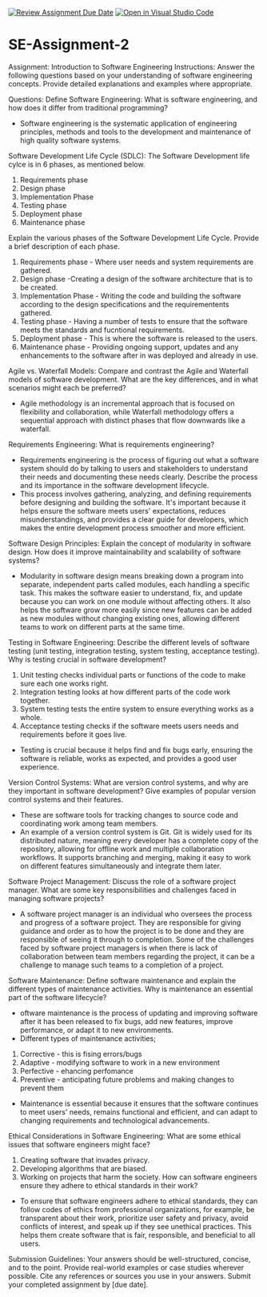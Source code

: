 [![Review Assignment Due Date](https://classroom.github.com/assets/deadline-readme-button-24ddc0f5d75046c5622901739e7c5dd533143b0c8e959d652212380cedb1ea36.svg)](https://classroom.github.com/a/-ucQIGTc)
[![Open in Visual Studio Code](https://classroom.github.com/assets/open-in-vscode-718a45dd9cf7e7f842a935f5ebbe5719a5e09af4491e668f4dbf3b35d5cca122.svg)](https://classroom.github.com/online_ide?assignment_repo_id=15260667&assignment_repo_type=AssignmentRepo)
# SE-Assignment-2
Assignment: Introduction to Software Engineering
Instructions:
Answer the following questions based on your understanding of software engineering concepts. Provide detailed explanations and examples where appropriate.

Questions:
Define Software Engineering:
What is software engineering, and how does it differ from traditional programming?
- Software engineering is the systematic application of engineering principles, methods and tools to the development and maintenance of high quality software systems.

Software Development Life Cycle (SDLC):
The Software Development life cylce is in 6 phases, as mentioned below. 
1. Requirements phase
2. Design phase
3. Implementation Phase
4. Testing phase
5. Deployment phase
7. Maintenance phase

Explain the various phases of the Software Development Life Cycle. Provide a brief description of each phase.
1. Requirements phase - Where user needs and system requirements are gathered.
2. Design phase -Creating a design of the software architecture that is to be created.
3. Implementation Phase - Writing the code and building the software according to the design specifications and the requirementents gathered. 
4. Testing phase - Having a number of tests to ensure that the software meets the standards and fucntional requirements.
5. Deployment phase - This is where the software is released to the users.
7. Maintenance phase - Providing ongoing support, updates and any enhancements to the software after in was deployed and already in use. 

Agile vs. Waterfall Models:
Compare and contrast the Agile and Waterfall models of software development. What are the key differences, and in what scenarios might each be preferred?
- Agile methodology is an incremental approach that is focused on flexibility and collaboration, while Waterfall methodology offers a sequential approach with distinct phases that flow downwards like a waterfall.

Requirements Engineering:
What is requirements engineering? 
- Requirements engineering is the process of figuring out what a software system should do by talking to users and stakeholders to understand their needs and documenting these needs clearly. 
Describe the process and its importance in the software development lifecycle.
- This process involves gathering, analyzing, and defining requirements before designing and building the software. It's important because it helps ensure the software meets users' expectations, reduces misunderstandings, and provides a clear guide for developers, which makes the entire development process smoother and more efficient.

Software Design Principles:
Explain the concept of modularity in software design. How does it improve maintainability and scalability of software systems?
- Modularity in software design means breaking down a program into separate, independent parts called modules, each handling a specific task. This makes the software easier to understand, fix, and update because you can work on one module without affecting others. It also helps the software grow more easily since new features can be added as new modules without changing existing ones, allowing different teams to work on different parts at the same time.

Testing in Software Engineering:
Describe the different levels of software testing (unit testing, integration testing, system testing, acceptance testing). Why is testing crucial in software development?
1. Unit testing checks individual parts or functions of the code to make sure each one works right.
2. Integration testing looks at how different parts of the code work together.
3. System testing tests the entire system to ensure everything works as a whole. 
4. Acceptance testing checks if the software meets users needs and requirements before it goes live. 
- Testing is crucial because it helps find and fix bugs early, ensuring the software is reliable, works as expected, and provides a good user experience.

Version Control Systems:
What are version control systems, and why are they important in software development? Give examples of popular version control systems and their features.
- These are software tools for tracking changes to source code and coordinating work among team members.
- An example of a version control system is Git. Git is widely used for its distributed nature, meaning every developer has a complete copy of the repository, allowing for offline work and multiple collaboration workflows. It supports branching and merging, making it easy to work on different features simultaneously and integrate them later.

Software Project Management:
Discuss the role of a software project manager. What are some key responsibilities and challenges faced in managing software projects?
- A software project manager is an individual who oversees the process and progress of a software project. They are responsible for giving guidance and order as to how the project is to be done and they are responsible of seeing it through to completion. Some of the challenges faced by software project managers is when there is lack of collaboration between team members regarding the project, it can be a challenge to manage such teams to a completion of a project.

Software Maintenance:
Define software maintenance and explain the different types of maintenance activities. Why is maintenance an essential part of the software lifecycle?
- oftware maintenance is the process of updating and improving software after it has been released to fix bugs, add new features, improve performance, or adapt it to new environments. 
- Different types of maintenance activities;
1.  Corrective - this is fising errors/bugs
2. Adaptive - modifying software to work in a new environment
3. Perfective - ehancing perfomance
4. Preventive - anticipating future problems and making changes to prevent them
- Maintenance is essential because it ensures that the software continues to meet users' needs, remains functional and efficient, and can adapt to changing requirements and technological advancements.

Ethical Considerations in Software Engineering:
What are some ethical issues that software engineers might face? 
1. Creating software that invades privacy.
2. Developing algorithms that are biased.
3. Working on projects that harm the society. 
How can software engineers ensure they adhere to ethical standards in their work?
- To ensure that software engineers adhere to ethical standards, they can follow codes of ethics from professional organizations, for example, be transparent about their work, prioritize user safety and privacy, avoid conflicts of interest, and speak up if they see unethical practices. This helps them create software that is fair, responsible, and beneficial to all users.

Submission Guidelines:
Your answers should be well-structured, concise, and to the point.
Provide real-world examples or case studies wherever possible.
Cite any references or sources you use in your answers.
Submit your completed assignment by [due date].

